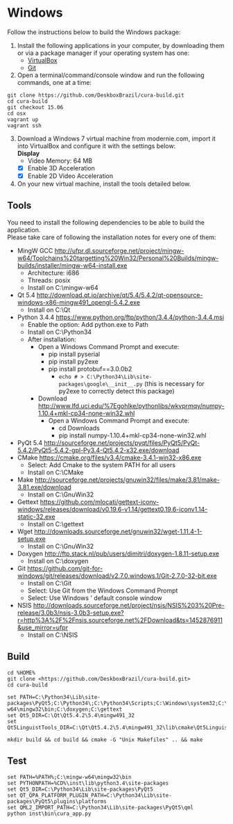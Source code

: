 # Windows
Follow the instructions below to build the Windows package:

1. Install the following applications in your computer, by downloading them or via a package manager if your operating system has one:
    * [VirtualBox](https://www.virtualbox.org/wiki/Downloads)
    * [Git](https://git-scm.com/downloads)
2. Open a terminal/command/console window and run the following commands, one at a time:
```shell
git clone https://github.com/DeskboxBrazil/cura-build.git
cd cura-build
git checkout 15.06
cd osx
vagrant up
vagrant ssh
```
3. Download a Windows 7 virtual machine from modernie.com, import it into VirtualBox and configure it with the settings below:  
    **Display**
    - Video Memory: 64 MB
    - [X] Enable 3D Acceleration
    - [X] Enable 2D Video Acceleration
4. On your new virtual machine, install the tools detailed below.


Tools
-----
You need to install the following dependencies to be able to build the application.  
Please take care of following the installation notes for every one of them:

* MingW GCC <http://ufpr.dl.sourceforge.net/project/mingw-w64/Toolchains%20targetting%20Win32/Personal%20Builds/mingw-builds/installer/mingw-w64-install.exe>
	* Architecture: i686
	* Threads: posix
	* Install on C:\mingw-w64
* Qt 5.4 <http://download.qt.io/archive/qt/5.4/5.4.2/qt-opensource-windows-x86-mingw491_opengl-5.4.2.exe>
	* Install on C:\Qt
* Python 3.4.4 <https://www.python.org/ftp/python/3.4.4/python-3.4.4.msi>
	* Enable the option: Add python.exe to Path
	* Install on C:\Python34
	* After installation:
		* Open a Windows Command Prompt and execute:
			* pip install pyserial
			* pip install py2exe
			* pip install protobuf==3.0.0b2
				* ``echo # > C:\Python34\Lib\site-packages\google\__init__.py`` (this is necessary for py2exe to correctly detect this package)
		* Download <http://www.lfd.uci.edu/%7Egohlke/pythonlibs/wkvprmqy/numpy-1.10.4+mkl-cp34-none-win32.whl>
			* Open a Windows Command Prompt and execute:
				* cd Downloads
				* pip install numpy-1.10.4+mkl-cp34-none-win32.whl
* PyQt 5.4 <http://sourceforge.net/projects/pyqt/files/PyQt5/PyQt-5.4.2/PyQt5-5.4.2-gpl-Py3.4-Qt5.4.2-x32.exe/download>
* CMake <https://cmake.org/files/v3.4/cmake-3.4.1-win32-x86.exe>
	* Select: Add Cmake to the system PATH for all users
	* Install on C:\CMake
* Make <http://sourceforge.net/projects/gnuwin32/files/make/3.81/make-3.81.exe/download>
	* Install on C:\GnuWin32
* Gettext <https://github.com/mlocati/gettext-iconv-windows/releases/download/v0.19.6-v1.14/gettext0.19.6-iconv1.14-static-32.exe>
	* Install on C:\gettext
* Wget <http://downloads.sourceforge.net/gnuwin32/wget-1.11.4-1-setup.exe>
	* Install on C:\GnuWin32
* Doxygen <http://ftp.stack.nl/pub/users/dimitri/doxygen-1.8.11-setup.exe>
	* Install on C:\doxygen
* Git <https://github.com/git-for-windows/git/releases/download/v2.7.0.windows.1/Git-2.7.0-32-bit.exe>
	* Install on C:\Git
	* Select: Use Git from the Windows Command Prompt
	* Select: Use Windows ' default console window
* NSIS <http://downloads.sourceforge.net/project/nsis/NSIS%203%20Pre-release/3.0b3/nsis-3.0b3-setup.exe?r=http%3A%2F%2Fnsis.sourceforge.net%2FDownload&ts=1452876911&use_mirror=ufpr>
	* Install on C:\NSIS


Build
-----
```
cd %HOME%
git clone <https://github.com/DeskboxBrazil/cura-build.git>
cd cura-build

set PATH=C:\Python34\Lib\site-packages\PyQt5;C:\Python34\;C:\Python34\Scripts;C:\Windows\system32;C:\Windows;C:\CMake\bin;C:\Git\cmd;C:\GnuWin32\bin;C:\mingw-w64\mingw32\bin;C:\doxygen;C:\gettext
set Qt5_DIR=C:\Qt\Qt5.4.2\5.4\mingw491_32
set Qt5LinguistTools_DIR=C:\Qt\Qt5.4.2\5.4\mingw491_32\lib\cmake\Qt5LinguistTools

mkdir build && cd build && cmake -G "Unix Makefiles" .. && make
```

## Test
```
set PATH=%PATH%;C:\mingw-w64\mingw32\bin
set PYTHONPATH=%CD%\inst\lib\python3.4\site-packages
set Qt5_DIR=C:\Python34\Lib\site-packages\PyQt5
set QT_QPA_PLATFORM_PLUGIN_PATH=C:\Python34\Lib\site-packages\PyQt5\plugins\platforms
set QML2_IMPORT_PATH=C:\Python34\Lib\site-packages\PyQt5\qml
python inst\bin\cura_app.py
```
